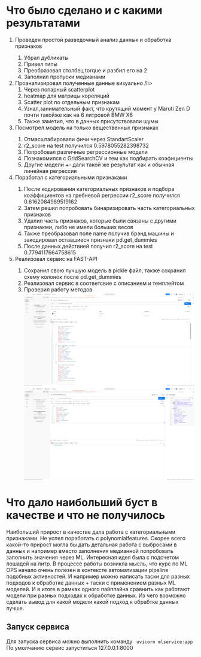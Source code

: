 <h1>Что было сделано и с какими результатами</h1>

<ol>
  <li>Проведен простой разведочный анализ данных и обработка признаков </li>
 <ol>
      <li>Убрал дубликаты</li>
      <li>Привел типы</li>
      <li>Преобразовал столбец torque и разбил его на 2</li>
      <li>Заполнил пропуски медианами</li>
    </ol>
  <li>Проанализировал полученные данные визуально /li>
 <ol>
      <li>Через попарный scatterplot</li>
      <li>heatmap для матрицы кореляций</li>
      <li>Scatter plot по отдельным признакам</li>
      <li>Узнал,занимательный факт, что крутящий момент у Maruti Zen D почти такойже как на 6 литровой BMW X6</li>
      <li>Также заметил, что в данных присутствовали шумы</li>
    </ol>
  <li>Посмотрел модель на только вещественных признаках</li>
<ol>
      <li>Отмасштабировали фичи через StandartScaler</li>
      <li>r2_score на test получился 0.5978055282398732</li>
      <li>Попробовал различные регрессионные модели</li>
      <li>Познакомился с GridSearchCV и тем как подбирать коэфициенты</li>
      <li>Другие модели +- дали такой же результат как и обычная линейная регрессия </li>
    </ol>
  <li>Поработал с категориальными признаками</li>
<ol>
      <li>После кодирования категориальных признаков и подбора коэффициентов на гребневой регрессии r2_score получился
        0.6162084989519162 </li>
      <li>Затем решил попробовать бинаризировать часть категориальных признаков</li>
        <li>Удалил часть признаков, которые были связаны с другими признакми, либо не имели больших весов</li>
      <li>Также преобразовал поле name получив брэнд машины и закодировал оставшиеся признаки pd.get_dummies</li>
      <li>После данных действией получил r2_score на test 0.7794117664758615</li>
    </ol>
  <li>Реализовал сервис на FAST-API</li>
<ol>
      <li>Сохранил свою лучшую модель в pickle файл, также сохранил схему колонок после pd.get_dummies </li>
      <li>Реализовал сервис в соответсвие с описанием и темплейтом</li>
        <li>Проверил работу методов <img src="./images/screen_0.png" alt="альтернативный текст">
        <img src="./images/screen1.png" alt="альтернативный текст">
</li>
    </ol>
</ol>

<h1>Что дало наибольший буст в качестве и что не получилось</h1>
<p> Наибольший прирост в качестве дала работа с категориальными признаками. Не успел поработать с polynomialfeatures.
Скорее всего какой-то прирост могла бы дать детальная работа с выбросами в данных и например вместо заполнения медианной
попробовать заполнить значения через ML. Интересная идея была с подсчетом лошадей на литр.
В процессе работы возникла мысль, что курс по ML OPS начало очень полезен в контексте автоматизации pipeline подобных
активностей. И например можно написать таски для разных подходов к обработке данных + таски с применением разных ML
моделей. И в итоге в рамках одного пайплайна сравнить как работают модели при разных подходах к обработке данных.
Из чего возможно сделать вывод для какой модели какой подход к обрабтке данных лучше.
</p>

<h2>Запуск сервиса</h2>
Для запуска сервиса можно выполнить команду  <code> uvicorn mlservice:app</code>
По умолчанию сервис запуститься 127.0.0.1:8000